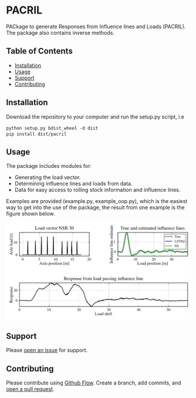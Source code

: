 # PACRIL

PACkage to generate Responses from Influence lines and Loads (PACRIL). The package also contains inverse methods.


## Table of Contents

- [Installation](#installation)
- [Usage](#usage)
- [Support](#support)
- [Contributing](#contributing)


## Installation

Download the repository to your computer and run the setup.py script, i.e

    python setup.py bdist_wheel -d dist
    pip install dist/pacril


## Usage

The package includes modules for:

- Generating the load vector.
- Determining influence lines and loads from data.
- Data for easy access to rolling stock information and influence lines.

Examples are provided (example.py, example_oop.py), which is the easiest way to get into the use of the package, the result from one example is the figure shown below.

![Figure from example.py](example.png)

## Support

Please [open an issue](https://github.com/Gunnstein/pacril/issues/new) for support.

## Contributing

Please contribute using [Github Flow](https://guides.github.com/introduction/flow/). Create a branch, add commits, and [open a pull request](https://github.com/Gunnstein/pacril/compare/).